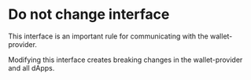 # Do not change interface

This interface is an important rule for communicating with the wallet-provider.

Modifying this interface creates breaking changes in the wallet-provider and all dApps.
